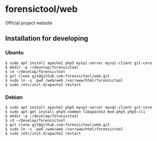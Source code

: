 # forensictool/web

Official project website

## Installation for developing

### Ubuntu

	$ sudo apt install apache2 php5 mysql-server mysql-client git-core
	$ mkdir -p ~/develop/forensictool
	$ cd ~/develop/forensictool 
	$ git clone git@github.com:forensictool/web.git
	$ sudo ln -s `pwd`/web/web /var/www/html/forensictool
	$ sudo /etc/init.d/apache2 restart

### Debian
	
	$ sudo apt install apache2 php5 mysql-server mysql-client git-core
	$ sudo apt-get install php5-common libapache2-mod-php5 php5-cli
	$ mkdir -p ~/develop/forensictool
	$ cd ~/develop/forensictool
	$ git clone git@github.com:forensictool/web.git
	$ sudo ln -s `pwd`/web/web /var/www/html/forensictool
	$ sudo /etc/init.d/apache2 restart
